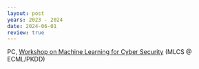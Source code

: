 ```yaml
---
layout: post
years: 2023 - 2024
date: 2024-06-01
review: true
---
```


PC, [Workshop on Machine Learning for Cyber Security](https://mlcs.lasige.di.fc.ul.pt/) (MLCS @ ECML/PKDD) 